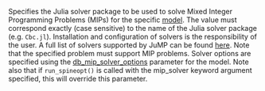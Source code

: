 Specifies the Julia solver package to be used to solve Mixed Integer Programming Problems (MIPs) for the specific [model](@ref). 
The value must correspond exactly (case sensitive) to the name of the Julia solver package (e.g. `Cbc.jl`). Installation and configuration of
solvers is the responsibility of the user. A full list of solvers supported by JuMP can be found [here](https://jump.dev/JuMP.jl/stable/installation/#Supported-solvers). 
Note that the specified problem must support MIP problems. Solver options are specified using the [db\_mip\_solver\_options](@ref) parameter for the model.
Note also that if `run_spineopt()` is called with the mip_solver keyword argument specified, this will override this parameter.